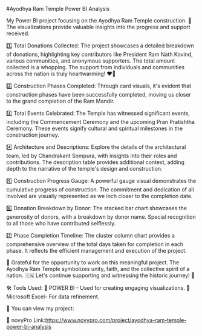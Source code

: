 #Ayodhya Ram Temple Power BI Analysis

My Power BI project focusing on the Ayodhya Ram Temple construction. 🚧 The visualizations provide valuable insights into the progress and support received.

1️⃣ Total Donations Collected: The project showcases a detailed breakdown of donations, highlighting key contributors like President Ram Nath Kovind, various communities, and anonymous supporters. The total amount collected is a whopping. The support from individuals and communities across the nation is truly heartwarming! ❤️🙏

2️⃣ Construction Phases Completed: Through card visuals, it's evident that construction phases have been successfully completed, moving us closer to the grand completion of the Ram Mandir.

3️⃣ Total Events Celebrated: The Temple has witnessed significant events, including the Commencement Ceremony and the upcoming Pran Pratishtha Ceremony. These events signify cultural and spiritual milestones in the construction journey.

4️⃣ Architecture and Descriptions: Explore the details of the architectural team, led by Chandrakant Sompura, with insights into their roles and contributions. The description table provides additional context, adding depth to the narrative of the temple's design and construction.

5️⃣ Construction Progress Gauge: A powerful gauge visual demonstrates the cumulative progress of construction. The commitment and dedication of all involved are visually represented as we inch closer to the completion date.

6️⃣ Donation Breakdown by Donor: The stacked bar chart showcases the generosity of donors, with a breakdown by donor name. Special recognition to all those who have contributed selflessly.

7️⃣ Phase Completion Timeline: The cluster column chart provides a comprehensive overview of the total days taken for completion in each phase. It reflects the efficient management and execution of the project.

🙌 Grateful for the opportunity to work on this meaningful project. The Ayodhya Ram Temple symbolizes unity, faith, and the collective spirit of a nation. 🇮🇳 Let's continue supporting and witnessing the historic journey! 🌟

🛠️ Tools Used: 
🔹 POWER BI - Used for creating engaging visualizations.
🔹 Microsoft Excel- For data refinement.

📌 You can view my project:

🔗 novyPro Link:https://www.novypro.com/project/ayodhya-ram-temple-power-bi-analysis
